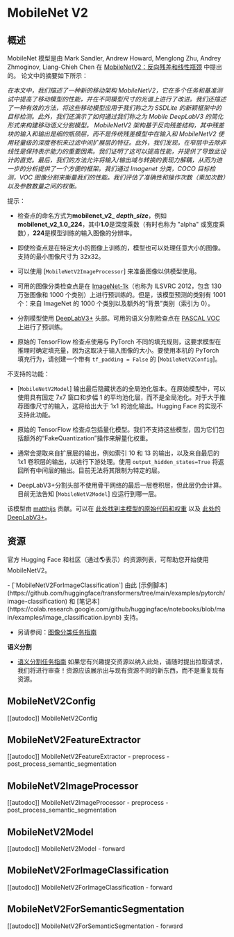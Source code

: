 <!--版权所有 2022 年 HuggingFace 团队保留所有权利。
根据 Apache 许可证第 2.0 版（“许可证”）许可；您除非遵守许可证，否则不得使用此文件。您可以在以下位置获取许可证的副本
http://www.apache.org/licenses/LICENSE-2.0
除非适用法律要求或书面同意，根据许可证分发的软件是按照“按原样”分发的基础上，不附带任何形式的保证或条件，无论是明示还是暗示。请参阅许可证中的特定语言授权权限和限制。
⚠️ 请注意，此文件是 Markdown 格式的，但包含特定于我们的 doc-builder（类似于 MDX）的语法，可能不会在您的 Markdown 查看器中正确显示。渲染。
-->
# MobileNet V2

## 概述

MobileNet 模型是由 Mark Sandler, Andrew Howard, Menglong Zhu, Andrey Zhmoginov, Liang-Chieh Chen 在 [MobileNetV2：反向残差和线性瓶颈](https://arxiv.org/abs/1801.04381) 中提出的。
论文中的摘要如下所示：

*在本文中，我们描述了一种新的移动架构 MobileNetV2，它在多个任务和基准测试中提高了移动模型的性能，并在不同模型尺寸的光谱上进行了改进。我们还描述了一种有效的方法，将这些移动模型应用于我们称之为 SSDLite 的新颖框架中的目标检测。此外，我们还演示了如何通过我们称之为 Mobile DeepLabV3 的简化形式来构建移动语义分割模型。*
*MobileNetV2 架构基于反向残差结构，其中残差块的输入和输出是细的瓶颈层，而不是传统残差模型中在输入和 MobileNetV2 使用轻量级的深度卷积来过滤中间扩展层的特征。此外，我们发现，在窄层中去除非线性是保持表示能力的重要因素。我们证明了这可以提高性能，并提供了导致此设计的直觉。最后，我们的方法允许将输入/输出域与转换的表现力解耦，从而为进一步的分析提供了一个方便的框架。我们通过 Imagenet 分类，COCO 目标检测，VOC 图像分割来衡量我们的性能。我们评估了准确性和操作次数（乘加次数）以及参数数量之间的权衡。*

提示：

- 检查点的命名方式为**mobilenet\_v2\_ *depth*\_*size***，例如**mobilenet\_v2\_1.0\_224**，其中**1.0**是深度乘数（有时也称为 "alpha" 或宽度乘数），**224**是模型训练的输入图像的分辨率。

- 即使检查点是在特定大小的图像上训练的，模型也可以处理任意大小的图像。支持的最小图像尺寸为 32x32。
- 可以使用 [`MobileNetV2ImageProcessor`] 来准备图像以供模型使用。

- 可用的图像分类检查点是在 [ImageNet-1k](https://huggingface.co/datasets/imagenet-1k)（也称为 ILSVRC 2012，包含 130 万张图像和 1000 个类别）上进行预训练的。但是，该模型预测的类别有 1001 个：来自 ImageNet 的 1000 个类别以及额外的“背景”类别（索引为 0）。

- 分割模型使用 [DeepLabV3+](https://arxiv.org/abs/1802.02611) 头部。可用的语义分割检查点在 [PASCAL VOC](http://host.robots.ox.ac.uk/pascal/VOC/) 上进行了预训练。

- 原始的 TensorFlow 检查点使用与 PyTorch 不同的填充规则，这要求模型在推理时确定填充量，因为这取决于输入图像的大小。要使用本机的 PyTorch 填充行为，请创建一个带有 `tf_padding = False` 的 [`MobileNetV2Config`]。

不支持的功能：

- [`MobileNetV2Model`] 输出最后隐藏状态的全局池化版本。在原始模型中，可以使用具有固定 7x7 窗口和步幅 1 的平均池化层，而不是全局池化。对于大于推荐图像尺寸的输入，这将给出大于 1x1 的池化输出。Hugging Face 的实现不支持此功能。

- 原始的 TensorFlow 检查点包括量化模型。我们不支持这些模型，因为它们包括额外的“FakeQuantization”操作来解量化权重。

- 通常会提取来自扩展层的输出，例如索引 10 和 13 的输出，以及来自最后的 1x1 卷积层的输出，以进行下游处理。使用 `output_hidden_states=True` 将返回所有中间层的输出。目前无法将其限制为特定的层。

- DeepLabV3+分割头部不使用骨干网络的最后一层卷积层，但此层仍会计算。目前无法告知 [`MobileNetV2Model`] 应运行到哪一层。

该模型由 [matthijs](https://huggingface.co/Matthijs) 贡献。可以在 [此处找到主模型的原始代码和权重](https://github.com/tensorflow/models/tree/master/research/slim/nets/mobilenet) 以及 [此处的 DeepLabV3+](https://github.com/tensorflow/models/tree/master/research/deeplab)。

## 资源

官方 Hugging Face 和社区（通过🌎表示）的资源列表，可帮助您开始使用 MobileNetV2。

<PipelineTag pipeline="image-classification"/>
- [`MobileNetV2ForImageClassification`] 由此 [示例脚本](https://github.com/huggingface/transformers/tree/main/examples/pytorch/image-classification) 和 [笔记本](https://colab.research.google.com/github/huggingface/notebooks/blob/main/examples/image_classification.ipynb) 支持。

- 另请参阅：[图像分类任务指南](../tasks/image_classification)

**语义分割**

- [语义分割任务指南](../tasks/semantic_segmentation)
如果您有兴趣提交资源以纳入此处，请随时提出拉取请求，我们将进行审查！资源应该展示出与现有资源不同的新东西，而不是重复现有资源。

## MobileNetV2Config

[[autodoc]] MobileNetV2Config

## MobileNetV2FeatureExtractor

[[autodoc]] MobileNetV2FeatureExtractor
    - preprocess
    - post_process_semantic_segmentation

## MobileNetV2ImageProcessor

[[autodoc]] MobileNetV2ImageProcessor
    - preprocess
    - post_process_semantic_segmentation

## MobileNetV2Model

[[autodoc]] MobileNetV2Model
    - forward

## MobileNetV2ForImageClassification

[[autodoc]] MobileNetV2ForImageClassification
    - forward

## MobileNetV2ForSemanticSegmentation

[[autodoc]] MobileNetV2ForSemanticSegmentation
    - forward
